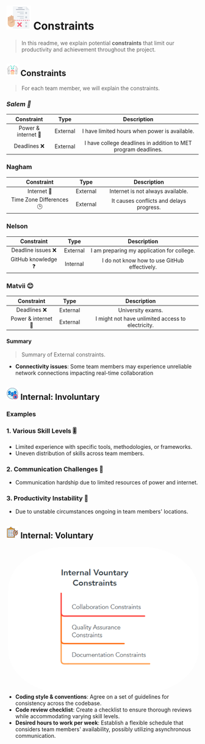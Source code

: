 # ![Alt Text](../assets/task-planner.png) Constraints

> In this readme, we explain potential **constraints** that
limit our productivity and achievement throughout the project.

## ![Alt Text](../assets/outdoor.png) Constraints

> For each team member, we will explain the constraints.

### _Salem 👀_

| Constraint          | Type     | Description|
|:-------------------:|:--------:|:--------------------------------------------------:|
| Power & internet 🛜  | External | I have limited hours when power is available.|
| Deadlines ❌ | External | I have college deadlines in addition to MET program deadlines.|

### Nagham

| Constraint          | Type     | Description |
|:-------------------:|:--------:|:---------------------------------:|
| Internet 🛜        | External | Internet is not always available.           |
| Time Zone Differences 🕒 | External | It causes conflicts and delays progress.|

### Nelson

| Constraint          | Type     | Description|
|:-------------------:|:--------:|:---------------------------------------------:|
| Deadline issues ❌  | External | I am preparing my application for college.   |
| GitHub knowledge ❓ | Internal | I do not know how to use GitHub effectively.|

### Matvii 😊

| Constraint          | Type     | Description|
|:-------------------:|:--------:|:--------------------------:|
| Deadlines ❌| External | University exams.|
| Power & internet 🛜| External | I might not have unlimited access to electricity.|

#### Summary

> Summary of External constraints.

- **Connectivity issues**: Some team members may experience
   unreliable network connections
   impacting real-time collaboration

## ![indoor](../assets/limited-access.png) Internal: Involuntary

### Examples

<!--
  Constraints that come from within your team, and you have no control over:
  - Each of your individual skill levels
  - Amount of time available to work on the project
-->

### 1. Various Skill Levels 🎚️

- Limited experience with specific tools, methodologies, or frameworks.
- Uneven distribution of skills across team members.

### 2. Communication Challenges 💬

- Communication hardship due to limited resources of power and internet.

### 3. Productivity Instability 🦥

- Due to unstable circumstances ongoing in team members' locations.

## ![indoor](../assets/scope.png) Internal: Voluntary

<img style="display: block; width: 500px; float: right; border-radius: 30%"
alt="blablab" src="../assets/internal-voluntary-constraints.png"/>

- **Coding style & conventions**: Agree on a set of guidelines
for consistency across the codebase.
- **Code review checklist**: Create a checklist to ensure thorough reviews
while accommodating varying skill levels.
- **Desired hours to work per week**: Establish a flexible schedule that
considers team members' availability, possibly utilizing asynchronous communication.
